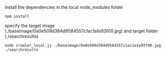 Install the dependencies in the local node_modules folder

``
npm install
``

specify the target image (./baseimage/0a0e509d384d9584557c1ac1a1e93f00.jpg) and target folder (./searchresults)

``
node crawler_local.js ./baseimage/0a0e509d384d9584557c1ac1a1e93f00.jpg ./searchresults
``
